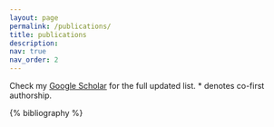 ```yaml
---
layout: page
permalink: /publications/
title: publications
description:
nav: true
nav_order: 2
---
```


Check my <a href="https://scholar.google.com/citations?hl=en&user=xAsJnG0AAAAJ&view_op=list_works&sortby=pubdate">Google Scholar</a> for the full updated list. \* denotes co-first authorship.

<!-- _pages/publications.md -->
<div class="publications">

{% bibliography %}

</div>

